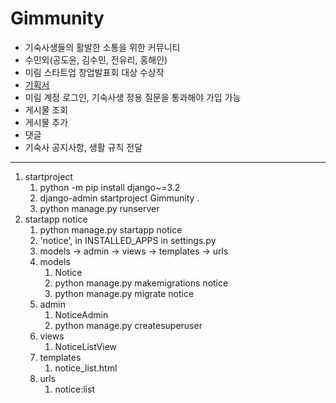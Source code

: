 # Gimmunity
- 기숙사생들의 활발한 소통을 위한 커뮤니티
- 수민외(공도윤, 김수민, 전유리, 홍해인)
- 미림 스타트업 창업발표회 대상 수상작
- [기획서](https://bit.ly/3Tq5i80)
- 미림 계정 로그인, 기숙사생 정용 질문을 통과해야 가입 가능
- 게시물 조회
- 게시물 추가
- 댓글
- 기숙사 공지사항, 생활 규칙 전달
---
1. startproject
   1. python -m pip install django~=3.2
   2. django-admin startproject Gimmunity .
   3. python manage.py runserver
2. startapp notice
   1. python manage.py startapp notice
   2. 'notice', in INSTALLED_APPS in settings.py
   3. models -> admin -> views -> templates -> urls
   4. models
      1. Notice
      2. python manage.py makemigrations notice
      3. python manage.py migrate notice
   5. admin
      1. NoticeAdmin
      2. python manage.py createsuperuser
   6. views
      1. NoticeListView
   7. templates
      1. notice_list.html
   8. urls
      1. notice:list